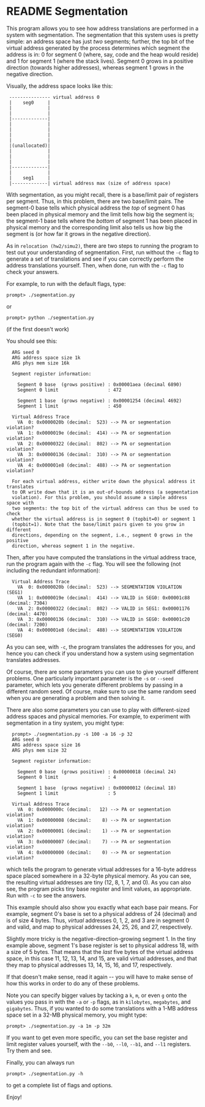 # README Segmentation

This program allows you to see how address translations are performed in a
system with segmentation. The segmentation that this system uses is pretty
simple: an address space has just *two* segments; further, the top bit of the
virtual address generated by the process determines which segment the address is
in: 0 for segment 0 (where, say, code and the heap would reside) and 1 for
segment 1 (where the stack lives). Segment 0 grows in a positive direction
(towards higher addresses), whereas segment 1 grows in the negative direction.

Visually, the address space looks like this:

```text
 --------------- virtual address 0
 |    seg0     |
 |             |
 |             |
 |-------------|
 |             |
 |             |
 |             |
 |             |
 |(unallocated)|
 |             |
 |             |
 |             |
 |-------------|
 |             |
 |    seg1     |
 |-------------| virtual address max (size of address space)
```

With segmentation, as you might recall, there is a base/limit pair of registers
per segment. Thus, in this problem, there are two base/limit pairs. The
segment-0 base tells which physical address the *top* of segment 0 has been
placed in physical memory and the limit tells how big the segment is; the
segment-1 base tells where the *bottom* of segment 1 has been placed in physical
memory and the corresponding limit also tells us how big the segment is (or how
far it grows in the negative direction).

As in `relocation (hw2/simu2)`, there are two steps to running the program to test
out your understanding of segmentation. First, run without the `-c` flag to
generate a set of translations and see if you can correctly perform the address
translations yourself. Then, when done, run with the `-c` flag to check your
answers.

For example, to run with the default flags, type:

```text
prompt> ./segmentation.py
```

or

```text
prompt> python ./segmentation.py
```

(if the first doesn't work)

You should see this:

```text
  ARG seed 0
  ARG address space size 1k
  ARG phys mem size 16k

  Segment register information:

    Segment 0 base  (grows positive) : 0x00001aea (decimal 6890)
    Segment 0 limit                  : 472

    Segment 1 base  (grows negative) : 0x00001254 (decimal 4692)
    Segment 1 limit                  : 450

  Virtual Address Trace
    VA  0: 0x0000020b (decimal:  523) --> PA or segmentation violation?
    VA  1: 0x0000019e (decimal:  414) --> PA or segmentation violation?
    VA  2: 0x00000322 (decimal:  802) --> PA or segmentation violation?
    VA  3: 0x00000136 (decimal:  310) --> PA or segmentation violation?
    VA  4: 0x000001e8 (decimal:  488) --> PA or segmentation violation?

  For each virtual address, either write down the physical address it translates
  to OR write down that it is an out-of-bounds address (a segmentation
  violation). For this problem, you should assume a simple address space with
  two segments: the top bit of the virtual address can thus be used to check
  whether the virtual address is in segment 0 (topbit=0) or segment 1
  (topbit=1). Note that the base/limit pairs given to you grow in different
  directions, depending on the segment, i.e., segment 0 grows in the positive
  direction, whereas segment 1 in the negative.
```

Then, after you have computed the translations in the virtual address trace, run
the program again with the `-c` flag. You will see the following (not including
the redundant information):

```text
  Virtual Address Trace
    VA  0: 0x0000020b (decimal:  523) --> SEGMENTATION VIOLATION (SEG1)
    VA  1: 0x0000019e (decimal:  414) --> VALID in SEG0: 0x00001c88 (decimal: 7304)
    VA  2: 0x00000322 (decimal:  802) --> VALID in SEG1: 0x00001176 (decimal: 4470)
    VA  3: 0x00000136 (decimal:  310) --> VALID in SEG0: 0x00001c20 (decimal: 7200)
    VA  4: 0x000001e8 (decimal:  488) --> SEGMENTATION VIOLATION (SEG0)
```

As you can see, with `-c`, the program translates the addresses for you, and hence
you can check if you understand how a system using segmentation translates
addresses.

Of course, there are some parameters you can use to give yourself different
problems. One particularly important parameter is the `-s` or `--seed` parameter,
which lets you generate different problems by passing in a different random
seed. Of course, make sure to use the same random seed when you are generating a
problem and then solving it.

There are also some parameters you can use to play with different-sized address
spaces and physical memories. For example, to experiment with segmentation in a
tiny system, you might type:

```text
  prompt> ./segmentation.py -s 100 -a 16 -p 32
  ARG seed 0
  ARG address space size 16
  ARG phys mem size 32

  Segment register information:

    Segment 0 base  (grows positive) : 0x00000018 (decimal 24)
    Segment 0 limit                  : 4

    Segment 1 base  (grows negative) : 0x00000012 (decimal 18)
    Segment 1 limit                  : 5

  Virtual Address Trace
    VA  0: 0x0000000c (decimal:   12) --> PA or segmentation violation?
    VA  1: 0x00000008 (decimal:    8) --> PA or segmentation violation?
    VA  2: 0x00000001 (decimal:    1) --> PA or segmentation violation?
    VA  3: 0x00000007 (decimal:    7) --> PA or segmentation violation?
    VA  4: 0x00000000 (decimal:    0) --> PA or segmentation violation?
```

which tells the program to generate virtual addresses for a 16-byte address
space placed somewhere in a 32-byte physical memory. As you can see, the
resulting virtual addresses are tiny (12, 8, 1, 7, and 0). As you can also see,
the program picks tiny base register and limit values, as appropriate. Run with
`-c` to see the answers.

This example should also show you exactly what each base pair means. For
example, segment 0's base is set to a physical address of 24 (decimal) and is of
size 4 bytes. Thus, *virtual* addresses 0, 1, 2, and 3 are in segment 0 and
valid, and map to physical addresses 24, 25, 26, and 27, respectively.

Slightly more tricky is the negative-direction-growing segment 1. In the tiny
example above, segment 1's base register is set to physical address 18, with a
size of 5 bytes. That means that the *last* five bytes of the virtual address
space, in this case 11, 12, 13, 14, and 15, are valid virtual addresses, and
that they map to physical addresses 13, 14, 15, 16, and 17, respectively.

If that doesn't make sense, read it again -- you will have to make sense of how
this works in order to do any of these problems.

Note you can specify bigger values by tacking a `k`, `m`, or even `g` onto the
values you pass in with the `-a` or `-p` flags, as in `kilobytes`, `megabytes`,
and `gigabytes`. Thus, if you wanted to do some translations with a 1-MB address
space set in a 32-MB physical memory, you might type:

```text
prompt> ./segmentation.py -a 1m -p 32m
```

If you want to get even more specific, you can set the base register and limit
register values yourself, with the `--b0`, `--l0`, `--b1`, and `--l1` registers. Try
them and see.

Finally, you can always run

```text
prompt> ./segmentation.py -h
```

to get a complete list of flags and options.

Enjoy!
